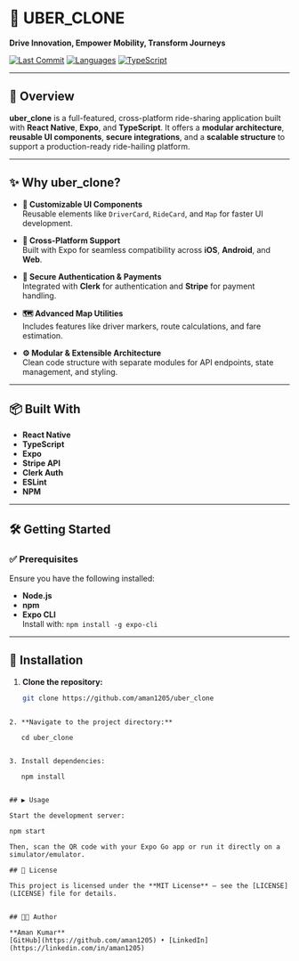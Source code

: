 # 🚗 UBER_CLONE

**Drive Innovation, Empower Mobility, Transform Journeys**

[![Last Commit](https://img.shields.io/github/last-commit/aman1205/uber_clone)](https://github.com/aman1205/uber_clone)
[![Languages](https://img.shields.io/github/languages/count/aman1205/uber_clone)](https://github.com/aman1205/uber_clone)
[![TypeScript](https://img.shields.io/badge/TypeScript-92.1%25-blue)](https://github.com/aman1205/uber_clone)

---

## 🚀 Overview

**uber_clone** is a full-featured, cross-platform ride-sharing application built with **React Native**, **Expo**, and **TypeScript**. It offers a **modular architecture**, **reusable UI components**, **secure integrations**, and a **scalable structure** to support a production-ready ride-hailing platform.

---

## ✨ Why uber_clone?

- **🧩 Customizable UI Components**  
  Reusable elements like `DriverCard`, `RideCard`, and `Map` for faster UI development.

- **📱 Cross-Platform Support**  
  Built with Expo for seamless compatibility across **iOS**, **Android**, and **Web**.

- **🔐 Secure Authentication & Payments**  
  Integrated with **Clerk** for authentication and **Stripe** for payment handling.

- **🗺️ Advanced Map Utilities**  
  Includes features like driver markers, route calculations, and fare estimation.

- **⚙️ Modular & Extensible Architecture**  
  Clean code structure with separate modules for API endpoints, state management, and styling.

---

## 📦 Built With

- **React Native**
- **TypeScript**
- **Expo**
- **Stripe API**
- **Clerk Auth**
- **ESLint**
- **NPM**

---


## 🛠 Getting Started

### ✅ Prerequisites

Ensure you have the following installed:

- **Node.js**
- **npm**
- **Expo CLI**  
  Install with: `npm install -g expo-cli`

---

## 🔧 Installation

1. **Clone the repository:**

   ```bash
   git clone https://github.com/aman1205/uber_clone
````

2. **Navigate to the project directory:**

   cd uber_clone


3. Install dependencies:

   npm install


## ▶️ Usage

Start the development server:

npm start

Then, scan the QR code with your Expo Go app or run it directly on a simulator/emulator.

## 📄 License

This project is licensed under the **MIT License** — see the [LICENSE](LICENSE) file for details.


## 👨‍💻 Author

**Aman Kumar**
[GitHub](https://github.com/aman1205) • [LinkedIn](https://linkedin.com/in/aman1205)

